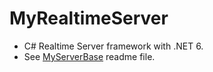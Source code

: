 # MyRealtimeServer
- C# Realtime Server framework with .NET 6.
- See [MyServerBase](./MyServerBase) readme file.
